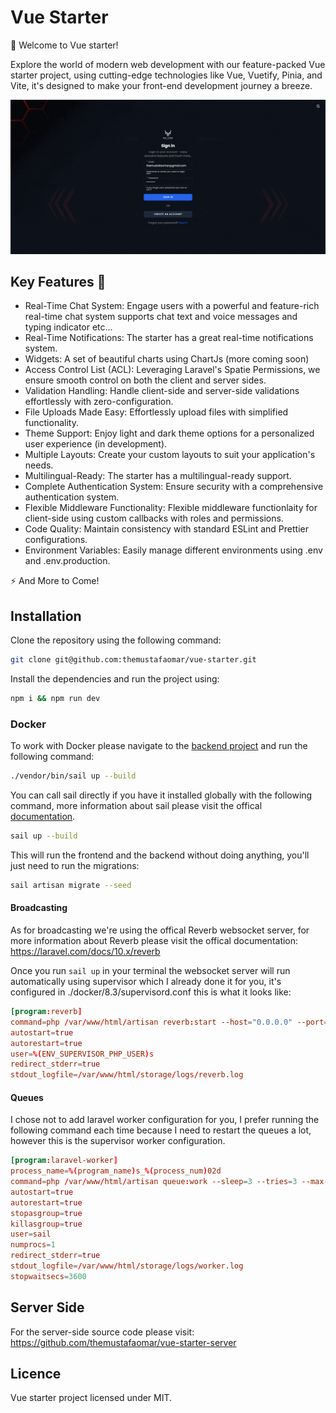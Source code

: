 # Vue Starter

🌟 Welcome to Vue starter!

Explore the world of modern web development with our feature-packed Vue starter project, using cutting-edge technologies like Vue, Vuetify, Pinia, and Vite, it's designed to make your front-end development journey a breeze.

<img src="./.github/cover.gif" />

## Key Features 🚀

- Real-Time Chat System: Engage users with a powerful and feature-rich real-time chat system supports chat text and voice messages and typing indicator etc...
- Real-Time Notifications: The starter has a great real-time notifications system.
- Widgets: A set of beautiful charts using ChartJs (more coming soon)
- Access Control List (ACL): Leveraging Laravel's Spatie Permissions, we ensure smooth control on both the client and server sides.
- Validation Handling: Handle client-side and server-side validations effortlessly with zero-configuration.
- File Uploads Made Easy: Effortlessly upload files with simplified functionality.
- Theme Support: Enjoy light and dark theme options for a personalized user experience (in development).
- Multiple Layouts: Create your custom layouts to suit your application's needs.
- Multilingual-Ready: The starter has a multilingual-ready support.
- Complete Authentication System: Ensure security with a comprehensive authentication system.
- Flexible Middleware Functionality: Flexible middleware functionlaity for client-side using custom callbacks with roles and permissions.
- Code Quality: Maintain consistency with standard ESLint and Prettier configurations.
- Environment Variables: Easily manage different environments using .env and .env.production.

⚡ And More to Come!

## Installation

Clone the repository using the following command:

```bash
git clone git@github.com:themustafaomar/vue-starter.git
```

Install the dependencies and run the project using:

```bash
npm i && npm run dev
```

### Docker

To work with Docker please navigate to the [backend project](https://github.com/themustafaomar/vue-starter-server) and run the following command:

```bash
./vendor/bin/sail up --build
```

You can call sail directly if you have it installed globally with the following command, more information about sail please visit the offical [documentation](https://laravel.com/docs/10.x/sail).

```bash
sail up --build
```

This will run the frontend and the backend without doing anything, you'll just need to run the migrations:

```bash
sail artisan migrate --seed
```

#### Broadcasting

As for broadcasting we're using the offical Reverb websocket server, for more information about Reverb please visit the offical documentation: https://laravel.com/docs/10.x/reverb

Once you run `sail up` in your terminal the websocket server will run automatically using supervisor which I already done it for you, it's configured in ./docker/8.3/supervisord.conf this is what it looks like:

```conf
[program:reverb]
command=php /var/www/html/artisan reverb:start --host="0.0.0.0" --port=8080
autostart=true
autorestart=true
user=%(ENV_SUPERVISOR_PHP_USER)s
redirect_stderr=true
stdout_logfile=/var/www/html/storage/logs/reverb.log
```

#### Queues

I chose not to add laravel worker configuration for you, I prefer running the following command each time because I need to restart the queues a lot, however this is the supervisor worker configuration.

```conf
[program:laravel-worker]
process_name=%(program_name)s_%(process_num)02d
command=php /var/www/html/artisan queue:work --sleep=3 --tries=3 --max-time=3600
autostart=true
autorestart=true
stopasgroup=true
killasgroup=true
user=sail
numprocs=1
redirect_stderr=true
stdout_logfile=/var/www/html/storage/logs/worker.log
stopwaitsecs=3600
```

## Server Side

For the server-side source code please visit: https://github.com/themustafaomar/vue-starter-server

## Licence

Vue starter project licensed under MIT.

